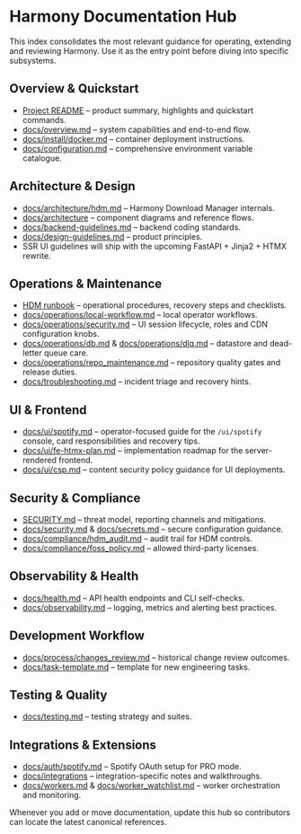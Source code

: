 # Harmony Documentation Hub

This index consolidates the most relevant guidance for operating, extending and
reviewing Harmony. Use it as the entry point before diving into specific
subsystems.

## Overview & Quickstart
- [Project README](../README.md) – product summary, highlights and quickstart commands.
- [docs/overview.md](overview.md) – system capabilities and end-to-end flow.
- [docs/install/docker.md](install/docker.md) – container deployment instructions.
- [docs/configuration.md](configuration.md) – comprehensive environment variable catalogue.

## Architecture & Design
- [docs/architecture/hdm.md](architecture/hdm.md) – Harmony Download Manager internals.
- [docs/architecture](architecture/) – component diagrams and reference flows.
- [docs/backend-guidelines.md](backend-guidelines.md) – backend coding standards.
- [docs/design-guidelines.md](design-guidelines.md) – product principles.
- SSR UI guidelines will ship with the upcoming FastAPI + Jinja2 + HTMX rewrite.

## Operations & Maintenance
- [HDM runbook](operations/runbooks/hdm.md) – operational procedures, recovery steps and checklists.
- [docs/operations/local-workflow.md](operations/local-workflow.md) – local operator workflows.
- [docs/operations/security.md](operations/security.md) – UI session lifecycle, roles and CDN configuration knobs.
- [docs/operations/db.md](operations/db.md) & [docs/operations/dlq.md](operations/dlq.md) – datastore and dead-letter queue care.
- [docs/operations/repo_maintenance.md](operations/repo_maintenance.md) – repository quality gates and release duties.
- [docs/troubleshooting.md](troubleshooting.md) – incident triage and recovery hints.

## UI & Frontend
- [docs/ui/spotify.md](ui/spotify.md) – operator-focused guide for the `/ui/spotify` console, card responsibilities and recovery tips.
- [docs/ui/fe-htmx-plan.md](ui/fe-htmx-plan.md) – implementation roadmap for the server-rendered frontend.
- [docs/ui/csp.md](ui/csp.md) – content security policy guidance for UI deployments.

## Security & Compliance
- [SECURITY.md](../SECURITY.md) – threat model, reporting channels and mitigations.
- [docs/security.md](security.md) & [docs/secrets.md](secrets.md) – secure configuration guidance.
- [docs/compliance/hdm_audit.md](compliance/hdm_audit.md) – audit trail for HDM controls.
- [docs/compliance/foss_policy.md](compliance/foss_policy.md) – allowed third-party licenses.

## Observability & Health
- [docs/health.md](health.md) – API health endpoints and CLI self-checks.
- [docs/observability.md](observability.md) – logging, metrics and alerting best practices.

## Development Workflow
- [docs/process/changes_review.md](process/changes_review.md) – historical change review outcomes.
- [docs/task-template.md](task-template.md) – template for new engineering tasks.

## Testing & Quality
- [docs/testing.md](testing.md) – testing strategy and suites.

## Integrations & Extensions
- [docs/auth/spotify.md](auth/spotify.md) – Spotify OAuth setup for PRO mode.
- [docs/integrations](integrations/) – integration-specific notes and walkthroughs.
- [docs/workers.md](workers.md) & [docs/worker_watchlist.md](worker_watchlist.md) – worker orchestration and monitoring.

Whenever you add or move documentation, update this hub so contributors can
locate the latest canonical references.
